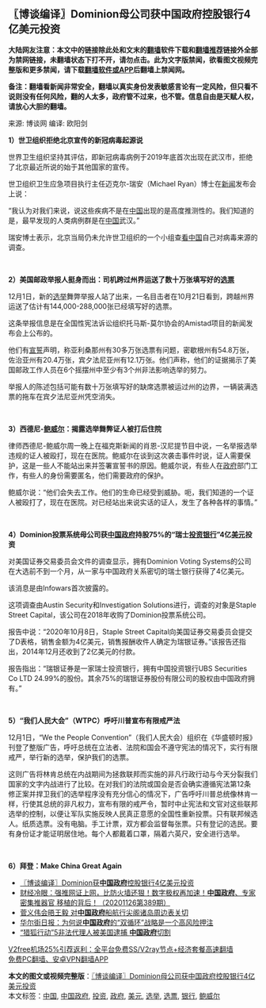  <h2>〖博谈编译〗Dominion母公司获中国政府控股银行4亿美元投资</h2> <p class="notice"><b>大陆网友注意：本文中的链接除此处和文末的<a href="https://github.com/bannedbook/fanqiang" >翻墙</a>软件下载和<a href="https://github.com/killgcd/justmysocks/blob/master/README.md">翻墙推荐</a>链接外全部为禁网链接，未翻墙状态下打不开，请勿点击。此为文字版禁闻，欲看图文视频完整版和更多禁闻，请下载<a href="https://github.com/bannedbook/fanqiang">翻墙软件或APP</a>后翻墙上禁闻网。</p><p>备注：翻墙看新闻非常安全，翻墙以真实身份发表敏感言论有一定风险，但只看不说则没有任何风险，翻的人太多，政府管不过来，也不管。信息自由是天赋人权，请放心大胆的翻墙。</b></p>  <div class="entry"> <p>来源:&nbsp;博谈网                      编译:&nbsp;欧阳剑                           </p> <p></p> <p><strong>1）世卫组织拒绝北京宣传的新冠病毒起源说</strong></p> <p>世界卫生组织坚持其评估，即新冠病毒病例于2019年底首次出现在武汉市，拒绝了北京最近所说的始于其他国家的宣传。</p> <p>世卫组织卫生应急项目执行主任迈克尔-瑞安（Michael Ryan）博士在<span class='wp_keywordlink_affiliate'><a href="https://www.bannedbook.org/" title="新闻">新闻</a></span>发布会上说：</p> <p>“我认为对我们来说，说这些疾病不是在<span class='wp_keywordlink_affiliate'><a href="https://www.bannedbook.org/" title="中国" target="_blank">中国</a></span>出现的是高度推测性的。我们知道的是，最早发现的人类病例群是在<a href="https://www.bannedbook.org/bnews/tag/%E4%B8%AD%E5%9B%BD/" class="st_tag internal_tag" rel="tag" title="标签 中国 下的日志">中国</a>武汉。”</p> <p>瑞安博士表示，北京当局仍未允许世卫组织的一个小组查<span class='wp_keywordlink_affiliate'><a href="https://www.secretchina.com/" title="看中国" target="_blank">看中国</a></span>自己对病毒来源的调查。</p> <p> </p>  <p></p> <p><strong>2）美国邮政举报人挺身而出：司机跨过州界运送了数十万张填写好的<a href="https://www.bannedbook.org/bnews/tag/%E9%80%89%E7%A5%A8/" class="st_tag internal_tag" rel="tag" title="标签 选票 下的日志">选票</a></strong></p> <p>12月1日，新的<a href="https://www.bannedbook.org/bnews/tag/%e9%80%89%e4%b8%be/" class="st_tag internal_tag" rel="tag" title="标签 选举 下的日志">选举</a>舞弊举报人站了出来，一名目击者在10月21日看到，跨越州界运送了估计有144,000-288,000张已经填写好的选票。</p> <p>这条举报信息是在全国性宪法诉讼组织托马斯-莫尔协会的Amistad项目的新闻发布会上公布的。</p> <p>他们有<span class='wp_keywordlink'><a href="https://www.bannedbook.org/forum5/topic17.html" title="宣誓与预言" target="_blank">宣誓</a></span>声明，称亚利桑那州有30多万张选票有问题，密歇根州有54.8万张，佐治亚州有20.4万张，宾夕法尼亚州有12.1万张。他们声称，他们的证据揭示了美国邮政工作人员在6个摇摆州中至少有3个州非法影响选举的努力。</p> <p>举报人的陈述包括可能有数十万张填写好的缺席选票被运过州的边界，一辆装满选票的拖车在宾夕法尼亚州凭空消失。</p> <p> </p> <p></p>  <p><strong>3）西德尼-<a href="https://www.bannedbook.org/bnews/tag/%e9%b2%8d%e5%a8%81%e5%b0%94/" class="st_tag internal_tag" rel="tag" title="标签 鲍威尔 下的日志">鲍威尔</a>：揭露选举舞弊证人被打后住院</strong></p> <p>律师西德尼-鲍威尔周一晚上在福克斯新闻的肖恩-汉尼提节目中说，一名举报选举违规的证人被殴打，现在在医院。鲍威尔在谈到这次袭击事件时说，证人需要保护，这是一些人不能站出来并签署宣誓书的原因。鲍威尔说，有些人在<a href="https://www.bannedbook.org/bnews/tag/%e6%94%bf%e5%ba%9c/" class="st_tag internal_tag" rel="tag" title="标签 政府 下的日志">政府</a>部门工作，有些人的身份需要匿名，他们需要政府的保护。</p> <p>鲍威尔说：“他们会失去工作。他们的生命已经受到威胁。呃，我们知道的一个证人被殴打了，现在在医院。对已经站出来说实话的证人，发生了各种各样的事情。”</p> <p> </p> <p></p> <p><strong>4）Dominion投票系统母公司获<a href="https://www.bannedbook.org/bnews/tag/%e4%b8%ad%e5%9b%bd%e6%94%bf%e5%ba%9c/" class="st_tag internal_tag" rel="tag" title="标签 中国政府 下的日志">中国政府</a>持股75%的“瑞士<a href="https://www.bannedbook.org/bnews/tag/%e6%8a%95%e8%b5%84/" class="st_tag internal_tag" rel="tag" title="标签 投资 下的日志">投资</a><a href="https://www.bannedbook.org/bnews/tag/%e9%93%b6%e8%a1%8c/" class="st_tag internal_tag" rel="tag" title="标签 银行 下的日志">银行</a>”4亿<a href="https://www.bannedbook.org/bnews/tag/%e7%be%8e%e5%85%83/" class="st_tag internal_tag" rel="tag" title="标签 美元 下的日志">美元</a>投资</strong></p> <p>对美国证券交易委员会文件的调查显示，拥有Dominion Voting Systems的公司在大选前不到一个月，从一家与中国政府关系密切的瑞士银行获得了4亿美元。</p> <p>该消息是由Infowars首次披露的。</p>  <p>这项调查由Austin Security和Investigation Solutions进行，调查的对象是Staple Street Capital，该公司在2018年收购了Dominion投票系统公司。</p> <p>报告中说：“2020年10月8日，Staple Street Capital向美国证券交易委员会提交了D表格，销售金额为4亿美元，销售报酬收件人确定为瑞银证券。”该报告还指出，2014年12月还收到了2亿美元的付款。</p> <p>报告指出：“瑞银证券是一家瑞士投资银行，拥有中国投资银行UBS Securities Co LTD 24.99%的股份。其余75%的瑞银证券股份有限公司的股权由中国政府拥有。”</p> <p> </p> <p></p> <p><strong>5）“我们人民大会”（WTPC）呼吁川普宣布有限戒严法</strong></p> <p>12月1日，“We the People Convention”（我们人民大会）组织在《华盛顿时报》刊登了整版广告，呼吁总统在立法者、法院和国会不遵守宪法的情况下，实行有限戒严，举行新的选举，保护我们的选票。</p> <p>这则广告将林肯总统在内战期间为拯救联邦而实施的非凡行政行动与今天分裂我们国家的文字内战进行了比较。在对我们的法院或国会是否会确实遵循宪法第12条修正案并捍卫我们的选举程序没有充分信心的情况下，广告呼吁川普总统像林肯一样，行使其总统的非凡权力，宣布有限的戒严令，暂时中止宪法和文官对这些联邦选举的控制，以便让军队实施反映人民真正意愿的全国性重新投票。只有联邦候选人。纸质选票。没有电脑。手工计票，双方都会监督每张票。只有登记的选民。要有身份证才能证明居住地。每个人都戴着口罩，隔着六英尺，安全进行选举。</p>  <p> </p> <p><strong>6）拜登：Make China Great Again</strong></p> <ul class='op-related-articles' title='相关阅读'> <li><a href='https://www.bannedbook.org/bnews/cbnews/20201202/1440504.html' target='_blank'>〖博谈编译〗Dominion获<b>中国政府</b>控股银行4亿美元投资</a></li> <li><a href='https://www.bannedbook.org/bnews/bannedvideo/20201126/1437483.html' target='_blank'>财经冷眼：强推网证上网，比防火墙还狠！数字极权再加速！<b>中国政府</b>、专家密集推器官 移植的背后！（20201126第389期）</a></li> <li><a href='https://www.bannedbook.org/bnews/headline/20201125/1437031.html' target='_blank'>菅义伟会晤王毅 对<b>中国政府</b>船航行尖阁诸岛周边表关切</a></li> <li><a href='https://www.bannedbook.org/bnews/headline/20201104/1425857.html' target='_blank'>华尔街日报：为何说<b>中国政府</b>的“双循环”战略是一个高风险押注</a></li> <li><a href='https://www.bannedbook.org/bnews/worldnews/20201030/1423008.html' target='_blank'>“猎狐行动”5非法代理人被美国逮捕 <b>中国政府</b>切割</a></li> </ul> <p class="texttj"> <a href="https://www.bannedbook.org/forum23/topic22702.html" target="_blank">V2free机场25%引荐返利：全平台免费SS/V2ray节点+经济套餐高速翻墙</a><br/> <a href="https://github.com/bannedbook/fanqiang/wiki/%E7%A6%81%E9%97%BB%E7%BD%91%E5%AE%89%E5%8D%93%E7%BF%BB%E5%A2%99%E6%96%B0%E9%97%BBAPP" target="_blank">免费PC翻墙、安卓VPN翻墙APP</a></p><p></p><a name='sharetosocial'></a>       <div><b>本文的图文或视频完整版</b>：<a href='https://www.bannedbook.org/bnews/cbnews/20201202/1440595.html'>〖博谈编译〗Dominion母公司获中国政府控股银行4亿美元投资</a></div>  </div><!--END ENTRY--> <div class="postfooter"> <div>本文标签：<a href="https://www.bannedbook.org/bnews/tag/%E4%B8%AD%E5%9B%BD/" rel="tag">中国</a>, <a href="https://www.bannedbook.org/bnews/tag/%e4%b8%ad%e5%9b%bd%e6%94%bf%e5%ba%9c/" rel="tag">中国政府</a>, <a href="https://www.bannedbook.org/bnews/tag/%e6%8a%95%e8%b5%84/" rel="tag">投资</a>, <a href="https://www.bannedbook.org/bnews/tag/%e6%94%bf%e5%ba%9c/" rel="tag">政府</a>, <a href="https://www.bannedbook.org/bnews/tag/%e7%be%8e%e5%85%83/" rel="tag">美元</a>, <a href="https://www.bannedbook.org/bnews/tag/%e9%80%89%e4%b8%be/" rel="tag">选举</a>, <a href="https://www.bannedbook.org/bnews/tag/%E9%80%89%E7%A5%A8/" rel="tag">选票</a>, <a href="https://www.bannedbook.org/bnews/tag/%e9%93%b6%e8%a1%8c/" rel="tag">银行</a>, <a href="https://www.bannedbook.org/bnews/tag/%e9%b2%8d%e5%a8%81%e5%b0%94/" rel="tag">鲍威尔</a></div>  </div><!--END POSTFOOTER--> 